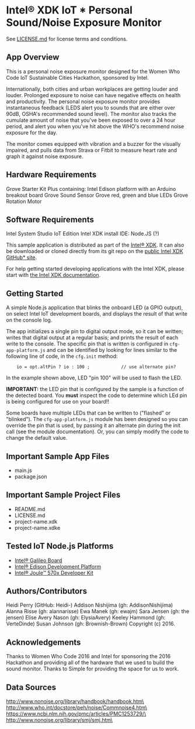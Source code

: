 Intel® XDK IoT * Personal Sound/Noise Exposure Monitor
=============================================
See [LICENSE.md](LICENSE.md) for license terms and conditions.

App Overview
------------
This is a personal noise exposure monitor designed for the Women Who Code IoT Sustainable Cities Hackathon, sponsored by Intel.

Internationally, both cities and urban workplaces are getting louder and louder. Prolonged exposure to noise can have negative effects on health and productivity. The personal noise exposure monitor provides instantaneous feedback (LEDS alert you to sounds that are either over 90dB, OSHA's recommended sound level). The monitor also tracks the cumulate amount of noise that you've been exposed to over a 24 hour period, and alert you when you've hit above the WHO's recommend noise exposure for the day.

The monitor comes equipped with vibration and a buzzer for the visually impaired, and pulls data from Strava or Fitbit to measure heart rate and graph it against noise exposure.

Hardware Requirements
------------
Grove Starter Kit Plus containing:
Intel Edison platform with an Arduino breakout board
Grove Sound Sensor
Grove red, green and blue LEDs
Grove Rotation Motor

Software Requirements
------------
Intel System Studio IoT Edition
Intel XDK install
IDE: Node.JS (?)

This sample application is distributed as part of the
[Intel® XDK](http://xdk.intel.com). It can also be downloaded
or cloned directly from its git repo on the
[public Intel XDK GitHub\* site](https://github.com/gomobile).

For help getting started developing applications with the
Intel XDK, please start with
[the Intel XDK documentation](https://software.intel.com/en-us/xdk/docs).

Getting Started
------------
A simple Node.js application that blinks the onboard LED (a GPIO output),
on select Intel IoT development boards, and displays the result of that write
on the console log.

The app initializes a single pin to digital output mode, so it can be written;
writes that digital output at a regular basis; and prints the result of each
write to the console. The specific pin that is written is configured in
`cfg-app-platform.js` and can be identified by looking for lines similar to the
following line of code, in the `cfg.init` method:

~~~~~~~~~~~~~~~~~~~~~~~~~~~~~~~~~~~~~~~~~~~~~~~~~~~~~~~~~~~~~~~~~~~~~~~~~~~~~~~~
    io = opt.altPin ? io : 100 ;            // use alternate pin?
~~~~~~~~~~~~~~~~~~~~~~~~~~~~~~~~~~~~~~~~~~~~~~~~~~~~~~~~~~~~~~~~~~~~~~~~~~~~~~~~

In the example shown above, LED "pin 100" will be used to flash the LED.

**IMPORTANT:** the LED pin that is configured by the sample is a function of the
detected board. You **must** inspect the code to determine which LEd pin is being
configured for use on your board!!

Some boards have multiple LEDs that can be written to ("flashed" or "blinked").
The `cfg-app-platform.js` module has been designed so you can override the pin
that is used, by passing it an alternate pin during the init call (see the module
documentation). Or, you can simply modify the code to change the default value.

Important Sample App Files
--------------------------
* main.js
* package.json

Important Sample Project Files
------------------------------
* README.md
* LICENSE.md
* project-name.xdk
* project-name.xdke

Tested IoT Node.js Platforms
----------------------------
* [Intel® Galileo Board](http://intel.com/galileo)
* [Intel® Edison Development Platform](http://intel.com/edison)
* [Intel® Joule™ 570x Developer Kit](http://intel.com/joule)


Authors/Contributors
----------------------------
Heidi Perry (GitHub: Heidi-)
Addison Nishijima (gh: AddisonNishijima)
Alanna Risse (gh: alannarisse)
Ewa Manek (gh: ewajm)
Sara Jensen (gh: the jensen)
Elise Avery Nason (gh: ElysiaAvery)
Keeley Hammond (gh: VerteDinde)
Susan Johnson (gh: Brownish-Brown)
Copyright (c) 2016.

Acknowledgements
----------------------------
Thanks to Women Who Code 2016 and Intel for sponsoring the 2016 Hackathon and providing all of the hardware that we used to build the sound monitor.
Thanks to Simple for providing the space for us to work.

Data Sources
----------------------------
http://www.nonoise.org/library/handbook/handbook.htm\
http://www.who.int/docstore/peh/noise/Commnoise4.htm\
https://www.ncbi.nlm.nih.gov/pmc/articles/PMC1253729/\
http://www.nonoise.org/library/smj/smj.htm\
